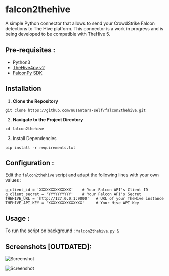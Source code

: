 # falcon2thehive

A simple Python connector that allows to send your CrowdStrike Falcon detections to The Hive platform.
This connector is a work in progress and is being developed to be compatible with TheHive 5.

## Pre-requisites :
-   Python3 
- [TheHive4py v2](https://github.com/TheHive-Project/TheHive4py)
- [FalconPy SDK ](https://github.com/CrowdStrike/falconpy)

## Installation
1. **Clone the Repository**

```git clone https://github.com/nusantara-self/falcon2thehive.git```

2. **Navigate to the Project Directory**

```cd falcon2thehive```

3. Install Dependencies

```pip install -r requirements.txt```

## Configuration :
Edit the `falcon2thehive` script and adapt the following lines with your own values :
```
g_client_id = 'XXXXXXXXXXXXXX'    # Your Falcon API's Client ID
g_client_secret = 'YYYYYYYYYY'    # Your Falcon API's Secret        
THEHIVE_URL = 'http://127.0.0.1:9000'   # URL of your TheHive instance
THEHIVE_API_KEY = 'XXXXXXXXXXXXXXX'     # Your Hive API Key
```


## Usage :
To run the script on background :
`falcon2thehive.py &`

## Screenshots [OUTDATED]:
![Screenshot](image-2022-9-16_18-23-55.png)

 
![Screenshot](image-2022-9-16_18-24-52.png)
